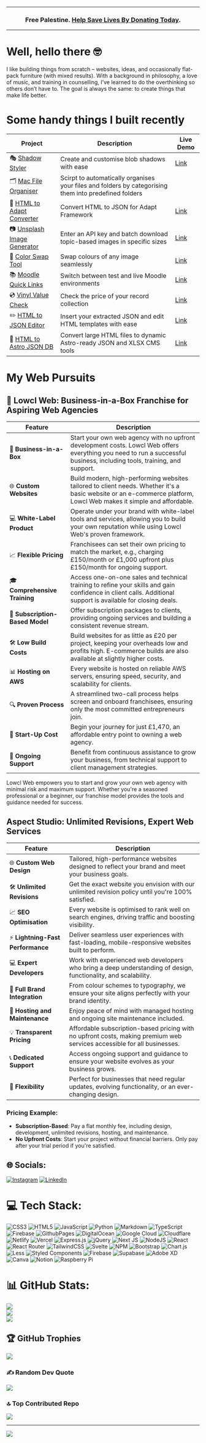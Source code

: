 ***
<div align="center">
<h3> Free Palestine. <a href="https://www.map.org.uk/?form=FUNFXHDCJPK"> Help Save Lives By Donating Today</a>.</h3>
</div>

***


# Well, hello there 🤓


I like building things from scratch – websites, ideas, and occasionally flat-pack furniture (with mixed results). With a background in philosophy, a love of music, and training in counselling, I’ve learned to do the overthinking so others don’t have to. The goal is always the same: to create things that make life better.

# Some handy things I built recently

| Project | Description | Live Demo |
|---------|-------------|-----------|
| 🎭 [Shadow Styler](https://github.com/jschof1/shadow-styler) | Create and customise blob shadows with ease | [Link](https://shadow-styler.netlify.app) |
| 🗂️ [Mac File Organiser](https://github.com/jschof1/organise-my-mac/) | Scirpt to automatically organises your files and folders by categorising them into predefined folders |
| 📄 [HTML to Adapt Converter](https://github.com/jschof1/html-to-adapt) | Convert HTML to JSON for Adapt Framework | [Link](https://jschof1.github.io/html-to-adapt/) |
| 📷 [Unsplash Image Generator](https://github.com/jschof1/unsplash-image-gen) | Enter an API key and batch download topic-based images in specific sizes | [Link](https://unsplash-image-gen.netlify.app) |
| 🎨 [Color Swap Tool](https://github.com/jschof1/color-swap-tool) | Swap colours of any image seamlessly | [Link](https://color-swap.netlify.app) |
| 📚 [Moodle Quick Links](https://github.com/jschof1/moodle-quick-links) | Switch between test and live Moodle environments | [Link](https://local-quick-links.netlify.app) |
| 💿 [Vinyl Value Check](https://github.com/jschof1/VinylValueCheck) | Check the price of your record collection | [Link](https://vinyl-value.netlify.app) |
| ✏️ [HTML to JSON Editor](https://github.com/jschof1/html-to-json) | Insert your extracted JSON and edit HTML templates with ease | [Link](https://html-to-json.netlify.app) |
| 🌟 [HTML to Astro JSON DB](https://github.com/jschof1/html-to-astro-json-db) | Convert large HTML files to dynamic Astro-ready JSON and XLSX CMS tools | [Link](https://html-to-astro-json-db.netlify.app) |

# My Web Pursuits 

## 📍 Lowcl Web: Business-in-a-Box Franchise for Aspiring Web Agencies

| Feature | Description |
|---------|-------------|
| 💼 **Business-in-a-Box** | Start your own web agency with no upfront development costs. Lowcl Web offers everything you need to run a successful business, including tools, training, and support. |
| 🌐 **Custom Websites** | Build modern, high-performing websites tailored to client needs. Whether it's a basic website or an e-commerce platform, Lowcl Web makes it simple and affordable. |
| 💻 **White-Label Product** | Operate under your brand with white-label tools and services, allowing you to build your own reputation while using Lowcl Web's proven framework. |
| 📈 **Flexible Pricing** | Franchisees can set their own pricing to match the market, e.g., charging £150/month or £1,000 upfront plus £150/month for ongoing support. |
| 🎓 **Comprehensive Training** | Access one-on-one sales and technical training to refine your skills and gain confidence in client calls. Additional support is available for closing deals. |
| 🔄 **Subscription-Based Model** | Offer subscription packages to clients, providing ongoing services and building a consistent revenue stream. |
| 🛠️ **Low Build Costs** | Build websites for as little as £20 per project, keeping your overheads low and profits high. E-commerce builds are also available at slightly higher costs. |
| 📊 **Hosting on AWS** | Every website is hosted on reliable AWS servers, ensuring speed, security, and scalability for clients. |
| 🔍 **Proven Process** | A streamlined two-call process helps screen and onboard franchisees, ensuring only the most committed entrepreneurs join. |
| 🚀 **Start-Up Cost** | Begin your journey for just £1,470, an affordable entry point to owning a web agency. |
| 🤝 **Ongoing Support** | Benefit from continuous assistance to grow your business, from technical support to client management strategies. |

Lowcl Web empowers you to start and grow your own web agency with minimal risk and maximum support. Whether you're a seasoned professional or a beginner, our franchise model provides the tools and guidance needed for success.

## Aspect Studio: Unlimited Revisions, Expert Web Services

| Feature | Description |
|---------|-------------|
| 🌐 **Custom Web Design** | Tailored, high-performance websites designed to reflect your brand and meet your business goals. |
| 🛠️ **Unlimited Revisions** | Get the exact website you envision with our unlimited revision policy until you're 100% satisfied. |
| 📈 **SEO Optimisation** | Every website is optimised to rank well on search engines, driving traffic and boosting visibility. |
| ⚡ **Lightning-Fast Performance** | Deliver seamless user experiences with fast-loading, mobile-responsive websites built to perform. |
| 💻 **Expert Developers** | Work with experienced web developers who bring a deep understanding of design, functionality, and scalability. |
| 🎨 **Full Brand Integration** | From colour schemes to typography, we ensure your site aligns perfectly with your brand identity. |
| 💾 **Hosting and Maintenance** | Enjoy peace of mind with managed hosting and ongoing site maintenance included. |
| 💡 **Transparent Pricing** | Affordable subscription-based pricing with no upfront costs, making premium web services accessible for all businesses. |
| 📞 **Dedicated Support** | Access ongoing support and guidance to ensure your website evolves as your business grows. |
| 🔄 **Flexibility** | Perfect for businesses that need regular updates, evolving functionality, or an ever-changing design. |

### Pricing Example:
- **Subscription-Based**: Pay a flat monthly fee, including design, development, unlimited revisions, hosting, and maintenance.
- **No Upfront Costs**: Start your project without financial barriers. Only pay after your trial period if you're satisfied.

## 🌐 Socials:
[![Instagram](https://img.shields.io/badge/Instagram-%23E4405F.svg?logo=Instagram&logoColor=white)](https://instagram.com/https://www.instagram.com/aspectstudiouk/) [![LinkedIn](https://img.shields.io/badge/LinkedIn-%230077B5.svg?logo=linkedin&logoColor=white)](https://linkedin.com/in/https://www.linkedin.com/in/jack-schofield-developer/) 

# 💻 Tech Stack:
![CSS3](https://img.shields.io/badge/css3-%231572B6.svg?style=for-the-badge&logo=css3&logoColor=white) ![HTML5](https://img.shields.io/badge/html5-%23E34F26.svg?style=for-the-badge&logo=html5&logoColor=white) ![JavaScript](https://img.shields.io/badge/javascript-%23323330.svg?style=for-the-badge&logo=javascript&logoColor=%23F7DF1E) ![Python](https://img.shields.io/badge/python-3670A0?style=for-the-badge&logo=python&logoColor=ffdd54) ![Markdown](https://img.shields.io/badge/markdown-%23000000.svg?style=for-the-badge&logo=markdown&logoColor=white) ![TypeScript](https://img.shields.io/badge/typescript-%23007ACC.svg?style=for-the-badge&logo=typescript&logoColor=white) ![Firebase](https://img.shields.io/badge/firebase-%23039BE5.svg?style=for-the-badge&logo=firebase) ![GithubPages](https://img.shields.io/badge/github%20pages-121013?style=for-the-badge&logo=github&logoColor=white) ![DigitalOcean](https://img.shields.io/badge/DigitalOcean-%230167ff.svg?style=for-the-badge&logo=digitalOcean&logoColor=white) ![Google Cloud](https://img.shields.io/badge/GoogleCloud-%234285F4.svg?style=for-the-badge&logo=google-cloud&logoColor=white) ![Cloudflare](https://img.shields.io/badge/Cloudflare-F38020?style=for-the-badge&logo=Cloudflare&logoColor=white) ![Netlify](https://img.shields.io/badge/netlify-%23000000.svg?style=for-the-badge&logo=netlify&logoColor=#00C7B7) ![Vercel](https://img.shields.io/badge/vercel-%23000000.svg?style=for-the-badge&logo=vercel&logoColor=white) ![Express.js](https://img.shields.io/badge/express.js-%23404d59.svg?style=for-the-badge&logo=express&logoColor=%2361DAFB) ![jQuery](https://img.shields.io/badge/jquery-%230769AD.svg?style=for-the-badge&logo=jquery&logoColor=white) ![Next JS](https://img.shields.io/badge/Next-black?style=for-the-badge&logo=next.js&logoColor=white) ![NodeJS](https://img.shields.io/badge/node.js-6DA55F?style=for-the-badge&logo=node.js&logoColor=white) ![React](https://img.shields.io/badge/react-%2320232a.svg?style=for-the-badge&logo=react&logoColor=%2361DAFB) ![React Router](https://img.shields.io/badge/React_Router-CA4245?style=for-the-badge&logo=react-router&logoColor=white) ![TailwindCSS](https://img.shields.io/badge/tailwindcss-%2338B2AC.svg?style=for-the-badge&logo=tailwind-css&logoColor=white) ![Svelte](https://img.shields.io/badge/svelte-%23f1413d.svg?style=for-the-badge&logo=svelte&logoColor=white) ![NPM](https://img.shields.io/badge/NPM-%23CB3837.svg?style=for-the-badge&logo=npm&logoColor=white) ![Bootstrap](https://img.shields.io/badge/bootstrap-%238511FA.svg?style=for-the-badge&logo=bootstrap&logoColor=white) ![Chart.js](https://img.shields.io/badge/chart.js-F5788D.svg?style=for-the-badge&logo=chart.js&logoColor=white) ![Less](https://img.shields.io/badge/less-2B4C80?style=for-the-badge&logo=less&logoColor=white) ![Styled Components](https://img.shields.io/badge/styled--components-DB7093?style=for-the-badge&logo=styled-components&logoColor=white) ![Firebase](https://img.shields.io/badge/Firebase-039BE5?style=for-the-badge&logo=Firebase&logoColor=white) ![Supabase](https://img.shields.io/badge/Supabase-3ECF8E?style=for-the-badge&logo=supabase&logoColor=white) ![Adobe XD](https://img.shields.io/badge/Adobe%20XD-470137?style=for-the-badge&logo=Adobe%20XD&logoColor=#FF61F6) ![Canva](https://img.shields.io/badge/Canva-%2300C4CC.svg?style=for-the-badge&logo=Canva&logoColor=white) ![Notion](https://img.shields.io/badge/Notion-%23000000.svg?style=for-the-badge&logo=notion&logoColor=white) ![Raspberry Pi](https://img.shields.io/badge/-RaspberryPi-C51A4A?style=for-the-badge&logo=Raspberry-Pi)
# 📊 GitHub Stats:
![](https://github-readme-stats.vercel.app/api?username=jschof1&theme=dark&hide_border=true&include_all_commits=false&count_private=false)<br/>
![](https://github-readme-streak-stats.herokuapp.com/?user=jschof1&theme=dark&hide_border=true)<br/>
![](https://github-readme-stats.vercel.app/api/top-langs/?username=jschof1&theme=dark&hide_border=true&include_all_commits=false&count_private=false&layout=compact)

## 🏆 GitHub Trophies
![](https://github-profile-trophy.vercel.app/?username=jschof1&theme=discord&no-frame=false&no-bg=false&margin-w=4)

### ✍️ Random Dev Quote
![](https://quotes-github-readme.vercel.app/api?type=horizontal&theme=radical)

### 🔝 Top Contributed Repo
![](https://github-contributor-stats.vercel.app/api?username=jschof1&limit=5&theme=dark&combine_all_yearly_contributions=true)

---
[![](https://visitcount.itsvg.in/api?id=jschof1&icon=0&color=0)](https://visitcount.itsvg.in)

<!-- Proudly created with GPRM ( https://gprm.itsvg.in ) -->
